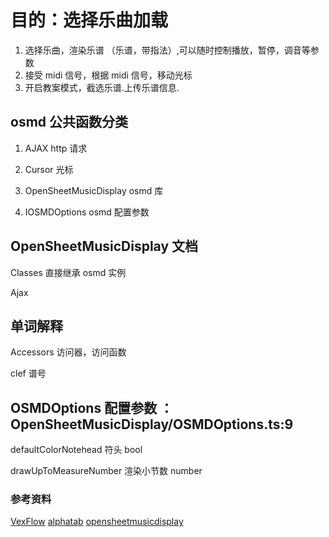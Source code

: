 # 目的：选择乐曲加载

1. 选择乐曲，渲染乐谱 （乐谱，带指法）,可以随时控制播放，暂停，调音等参数
2. 接受 midi 信号，根据 midi 信号，移动光标
3. 开启教案模式，截选乐谱.上传乐谱信息.

## osmd 公共函数分类

1. AJAX http 请求

2. Cursor 光标

3. OpenSheetMusicDisplay osmd 库

4. IOSMDOptions osmd 配置参数

## OpenSheetMusicDisplay 文档

Classes 直接继承 osmd 实例

Ajax

## 单词解释

Accessors 访问器，访问函数

clef 谱号

## OSMDOptions 配置参数 ： OpenSheetMusicDisplay/OSMDOptions.ts:9

defaultColorNotehead 符头 bool

drawUpToMeasureNumber 渲染小节数 number

### 参考资料
[VexFlow](https://github.com/0xfe/vexflow)
[alphatab](https://www.alphatab.net/docs/showcase/introduction/)
[opensheetmusicdisplay](https://github.com/opensheetmusicdisplay/opensheetmusicdisplay)

